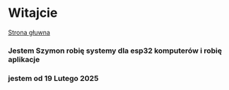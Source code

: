 # Witajcie 
[Strona głuwna](https://vanfcd.webwave.dev/)
### Jestem Szymon robię systemy dla esp32 komputerów i robię aplikacje
### jestem od 19 Lutego 2025
